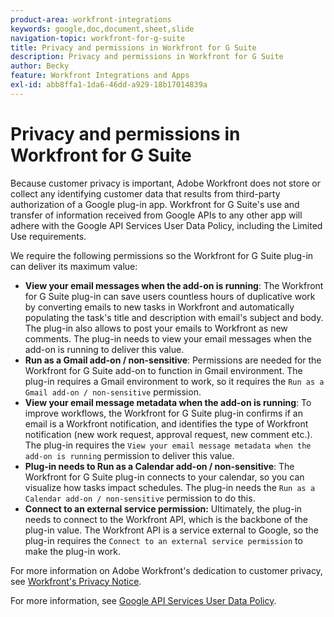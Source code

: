 ```yaml
---
product-area: workfront-integrations
keywords: google,doc,document,sheet,slide
navigation-topic: workfront-for-g-suite
title: Privacy and permissions in Workfront for G Suite
description: Privacy and permissions in Workfront for G Suite
author: Becky
feature: Workfront Integrations and Apps
exl-id: abb8ffa1-1da6-46dd-a929-18b17014839a
---
```

# Privacy and permissions in Workfront for G Suite

Because customer privacy is important, Adobe Workfront does not store or collect any identifying customer data that results from third-party authorization of a Google plug-in app. Workfront for G Suite's use and transfer of information received from Google APIs to any other app will adhere with the Google API Services User Data Policy, including the Limited Use requirements.

We require the following permissions so the Workfront for G Suite plug-in can deliver its maximum value:

* **View your email messages when the add-on is running**: The Workfront for G Suite plug-in can save users countless hours of duplicative work by converting emails to new tasks in Workfront and automatically populating the task's title and description with email's subject and body. The plug-in also allows to post your emails to Workfront as new comments. The plug-in needs to view your email messages when the add-on is running to deliver this value.
* **Run as a Gmail add-on / non-sensitive**: Permissions are needed for the Workfront for G Suite add-on to function in Gmail environment. The plug-in requires a Gmail environment to work, so it requires the `Run as a Gmail add-on / non-sensitive` permission.
* **View your email message metadata when the add-on is running**: To improve workflows, the Workfront for G Suite plug-in confirms if an email is a Workfront notification, and identifies the type of Workfront notification (new work request, approval request, new comment etc.). The plug-in requires the `View your email message metadata when the add-on is running` permission to deliver this value.
* **Plug-in needs to Run as a Calendar add-on / non-sensitive**: The Workfront for G Suite plug-in connects to your calendar, so you can visualize how tasks impact schedules. The plug-in needs the `Run as a Calendar add-on / non-sensitive` permission to do this.
* **Connect to an external service permission:** Ultimately, the plug-in needs to connect to the Workfront API, which is the backbone of the plug-in value. The Workfront API is a service external to Google, so the plug-in requires the `Connect to an external service permission` to make the plug-in work.

For more information on Adobe Workfront's dedication to customer privacy, see [Workfront's Privacy Notice](https://www.adobe.com/content/dam/cc/en/legal/terms/enterprise/pdfs/Privacy-Notice-and-Privacy-Shield-Statement-Adobe-Workfront.pdf).

For more information, see [Google API Services User Data Policy](https://developers.google.com/terms/api-services-user-data-policy).
